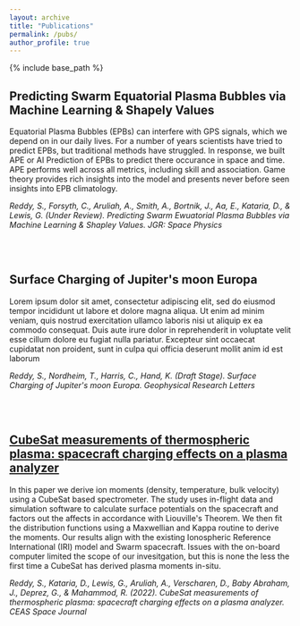 ```yaml
---
layout: archive
title: "Publications"
permalink: /pubs/
author_profile: true
---
```


{% include base_path %}

Predicting Swarm Equatorial Plasma Bubbles via Machine Learning & Shapely Values
------
Equatorial Plasma Bubbles (EPBs) can interfere with GPS signals, which we depend on in our daily lives. For a number of years scientists have tried to predict EPBs, but traditional methods have struggled. In response, we built APE or AI Prediction of EPBs to predict there occurance in space and time. APE performs well across all metrics, including skill and association. Game theory provides rich insights into the model and presents never before seen insights into EPB climatology. 

_Reddy, S., Forsyth, C., Aruliah, A., Smith, A., Bortnik, J., Aa, E., Kataria, D., & Lewis, G. (Under Review). Predicting Swarm Ewuatorial Plasma Bubbles via Machine Learning & Shapley Values. JGR: Space Physics_

<br/>
<br/>

Surface Charging of Jupiter's moon Europa
------
Lorem ipsum dolor sit amet, consectetur adipiscing elit, sed do eiusmod tempor incididunt ut labore et dolore magna aliqua. Ut enim ad minim veniam, quis nostrud exercitation ullamco laboris nisi ut aliquip ex ea commodo consequat. Duis aute irure dolor in reprehenderit in voluptate velit esse cillum dolore eu fugiat nulla pariatur. Excepteur sint occaecat cupidatat non proident, sunt in culpa qui officia deserunt mollit anim id est laborum

_Reddy, S., Nordheim, T., Harris, C., Hand, K. (Draft Stage). Surface Charging of Jupiter's moon Europa. Geophysical Research Letters_


<br/>
<br/>

[CubeSat measurements of thermospheric plasma: spacecraft charging effects on a plasma analyzer](https://link.springer.com/article/10.1007/s12567-022-00439-y)
------
In this paper we derive ion moments (density, temperature, bulk velocity) using a CubeSat based spectrometer. The study uses in-flight data and simulation software to calculate surface potentials on the spacecraft and factors out the affects in accordance with Liouville's Theorem. We then fit the distribution functions using a Maxwellian and Kappa routine to derive the moments. Our results align with the existing Ionospheric Reference International (IRI) model and Swarm spacecraft. Issues with the on-board computer limited the scope of our invesitgation, but this is none the less the first time a CubeSat has derived plasma moments in-situ.

_Reddy, S., Kataria, D., Lewis, G., Aruliah, A., Verscharen, D., Baby Abraham, J., Deprez, G., &#38; Mahammod, R. (2022). CubeSat measurements of thermospheric plasma: spacecraft charging effects on a plasma analyzer. CEAS Space Journal_